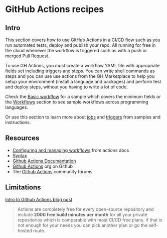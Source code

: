 # GitHub Actions recipes

## Intro

This section covers how to use GitHub Actions in a CI/CD flow such as you run automated tests, deploy and publish your repo. All running for free in the cloud whenever the workflow is triggered such as with a push or merged Pull Request.

To use GH Actions, you must create a workflow YAML file with appropriate fields set including triggers and steps. You can write shell commands as steps and you can use use actions from the GH Marketplace to help you setup your environment (install a language and packages) and perform test and deploy steps, without you having to write a lot of code.

Check the [Basic workflow](workflows/basic.md) for a sample which covers the minimum fields or the [Workflows](workflows/) section to see sample workflows across programming languages.

Or use this section to learn more about [jobs](jobs.md) and [triggers](triggers.md) from samples and instructions.


## Resources

- [Configuring and managing workflows](https://help.github.com/en/actions/configuring-and-managing-workflows/configuring-a-workflow) from actions docs
- [Syntax](https://help.github.com/en/actions/reference/workflow-syntax-for-github-actions)
- [Github Actions Documentation](https://help.github.com/en/actions)
- [Github Actions](https://github.com/actions) org on Github
- The [Github Actions](https://github.community/c/github-actions) community forums


## Limitations

[Intro to Github Actions blog post](https://gabrieltanner.org/blog/an-introduction-to-github-actions)

> Actions are completely free for every open-source repository and include **2000 free build minutes per month** for all your private repositories which is comparable with most CI/CD free plans. If that is not enough for your needs you can pick another plan or go the self-hosted route.
